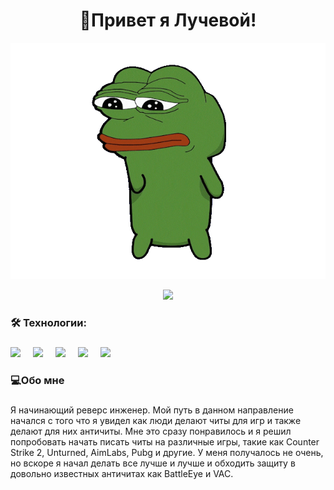 <h1 align="center">👋Привет я Лучевой!</h1>

<p align="center">
 <img width="600" src="assets/pepefrg-4.gif" alt="snake"/>
</p>

<div align="center">
  <img src="https://visitor-badge.laobi.icu/badge?page_id=luchevoy.luchevoy&"  />
</div>

<h3 align="left">🛠 Технологии:</h3>

###

<div align="left">
  <img src="https://cdn.jsdelivr.net/gh/devicons/devicon/icons/dot-net/dot-net-plain-wordmark.svg" height="40"  />
  <img width="12" />
  <img src="https://cdn.jsdelivr.net/gh/devicons/devicon/icons/csharp/csharp-original.svg" height="40"   />
  <img width="12" />
  <img src="https://cdn.jsdelivr.net/gh/devicons/devicon/icons/cplusplus/cplusplus-original.svg" height="40" />
  <img width="12" />
  <img src="https://cdn.jsdelivr.net/gh/devicons/devicon/icons/icons/linux/linux-original.svg" height="40" />
  <img width="12" />
  <img src="https://cdn.jsdelivr.net/gh/devicons/devicon/icons/" height="40" />
  <img width="12" />
</div>

<h3 align="left">💻Обо мне</h3>

###

<p align="left">Я начинающий реверс инженер. Мой путь в данном направление начался с того что я увидел как люди делают читы для игр и также делают для них античиты. Мне это сразу понравилось и я решил попробовать начать писать читы на различные игры, такие как Counter Strike 2, Unturned, AimLabs, Pubg и другие. У меня получалось не очень, но вскоре я начал делать все лучше и лучше и обходить защиту в довольно известных античитах как BattleEye и VAC. <br>



